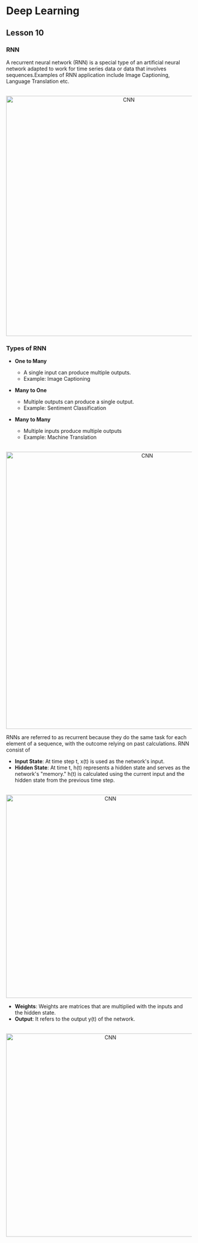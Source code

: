 # Deep Learning
## Lesson 10

<h3>RNN</h3>
A recurrent neural network (RNN) is a special type of an artificial neural network adapted to work for time series data or data that involves sequences.Examples of RNN 
application include Image Captioning, Language Translation etc.

<p align="center">
  <br>
  <img src="https://user-images.githubusercontent.com/45029614/169200626-77bf6b9e-4f5f-4af6-994c-5a5ecf6cbba4.PNG" width="650" title="CNN">
</p>

<h3>Types of RNN</h3>

* <strong>One to Many</strong>
    *  A single input can produce multiple outputs.
    *  Example: Image Captioning
    
* <strong>Many to One</strong>
  *   Multiple outputs can produce a single output.
  *   Example: Sentiment Classification 
 
* <strong>Many to Many</strong>
  * Multiple inputs produce multiple outputs
  * Example: Machine Translation
  
<p align="center">
  <br>
  <img src="https://user-images.githubusercontent.com/45029614/169202328-170a08de-411f-46a6-8cd1-cc61fd129ec4.PNG" width="750" title="CNN">
</p>

 RNNs are referred to as recurrent because they do the same task for each element of a sequence, with the outcome relying on past calculations. RNN consist of 
 * <strong>Input State</strong>: At time step t, x(t) is used as the network's input. 
 * <strong>Hidden State</strong>: At time t, h(t) represents a hidden state and serves as the network's "memory." h(t) is calculated using the current input and the hidden state from the previous time step.
 <p align="center">
  <br>
  <img src="https://user-images.githubusercontent.com/45029614/169201713-f7f9a9cd-1420-4c21-bad4-7a34d3ff4f9e.PNG" width="550" title="CNN">
</p>

 * <strong>Weights</strong>: Weights are matrices that are multiplied with the inputs and the hidden state.
 * <strong>Output</strong>: It refers to the output y(t) of the network. 

 <p align="center">
  <br>
  <img src="https://user-images.githubusercontent.com/45029614/169201925-ad1ea765-ba94-4e0c-9406-283de3e65f40.PNG" width="550" title="CNN">
</p>


